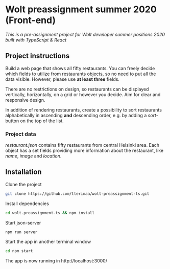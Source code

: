# Wolt preassignment summer 2020 (Front-end)

_This is a pre-assignment project for Wolt developer summer positions 2020 built with TypeScript & React_

## Project instructions

Build a web page that shows all fifty restaurants. You can freely decide which fields to utilize from restaurants objects, so no need to put all the data visible. However, please use **at least three** fields.

There are no restrictions on design, so restaurants can be displayed vertically, horizontally, on a grid or however you decide. Aim for clear and responsive design.

In addition of rendering restaurants, create a possibility to sort restaurants alphabetically in ascending **and** descending order, e.g. by adding a _sort_-button on the top of the list.

### Project data

_restaurant.json_ contains fifty restaurants from central Helsinki area. Each object has a set fields providing more information about the restaurant, like _name_, _image_ and _location_.

## Installation

Clone the project

```bash
git clone https://github.com/tterimaa/wolt-preassignment-ts.git
```

Install dependencies

```bash
cd wolt-preassignment-ts && npm install
```

Start json-server

```bash
npm run server
```

Start the app in another terminal window

```bash
cd npm start
```

The app is now running in http://localhost:3000/